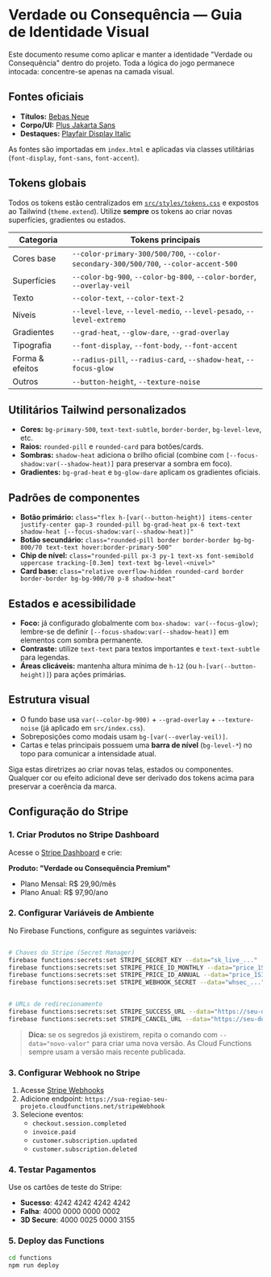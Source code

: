 # Verdade ou Consequência — Guia de Identidade Visual

Este documento resume como aplicar e manter a identidade "Verdade ou Consequência" dentro do projeto. Toda a lógica do jogo permanece intocada: concentre-se apenas na camada visual.

## Fontes oficiais
- **Títulos:** [Bebas Neue](https://fonts.google.com/specimen/Bebas+Neue)
- **Corpo/UI:** [Plus Jakarta Sans](https://fonts.google.com/specimen/Plus+Jakarta+Sans)
- **Destaques:** [Playfair Display Italic](https://fonts.google.com/specimen/Playfair+Display)

As fontes são importadas em `index.html` e aplicadas via classes utilitárias (`font-display`, `font-sans`, `font-accent`).

## Tokens globais
Todos os tokens estão centralizados em [`src/styles/tokens.css`](src/styles/tokens.css) e expostos ao Tailwind (`theme.extend`). Utilize **sempre** os tokens ao criar novas superfícies, gradientes ou estados.

| Categoria | Tokens principais |
|-----------|------------------|
| Cores base | `--color-primary-300/500/700`, `--color-secondary-300/500/700`, `--color-accent-500` |
| Superfícies | `--color-bg-900`, `--color-bg-800`, `--color-border`, `--overlay-veil` |
| Texto | `--color-text`, `--color-text-2` |
| Níveis | `--level-leve`, `--level-medio`, `--level-pesado`, `--level-extremo` |
| Gradientes | `--grad-heat`, `--glow-dare`, `--grad-overlay` |
| Tipografia | `--font-display`, `--font-body`, `--font-accent` |
| Forma & efeitos | `--radius-pill`, `--radius-card`, `--shadow-heat`, `--focus-glow` |
| Outros | `--button-height`, `--texture-noise` |

## Utilitários Tailwind personalizados
- **Cores:** `bg-primary-500`, `text-text-subtle`, `border-border`, `bg-level-leve`, etc.
- **Raios:** `rounded-pill` e `rounded-card` para botões/cards.
- **Sombras:** `shadow-heat` adiciona o brilho oficial (combine com `[--focus-shadow:var(--shadow-heat)]` para preservar a sombra em foco).
- **Gradientes:** `bg-grad-heat` e `bg-glow-dare` aplicam os gradientes oficiais.

## Padrões de componentes
- **Botão primário:** `class="flex h-[var(--button-height)] items-center justify-center gap-3 rounded-pill bg-grad-heat px-6 text-text shadow-heat [--focus-shadow:var(--shadow-heat)]"`
- **Botão secundário:** `class="rounded-pill border border-border bg-bg-800/70 text-text hover:border-primary-500"`
- **Chip de nível:** `class="rounded-pill px-3 py-1 text-xs font-semibold uppercase tracking-[0.3em] text-text bg-level-<nivel>"`
- **Card base:** `class="relative overflow-hidden rounded-card border border-border bg-bg-900/70 p-8 shadow-heat"`

## Estados e acessibilidade
- **Foco:** já configurado globalmente com `box-shadow: var(--focus-glow)`; lembre-se de definir `[--focus-shadow:var(--shadow-heat)]` em elementos com sombra permanente.
- **Contraste:** utilize `text-text` para textos importantes e `text-text-subtle` para legendas.
- **Áreas clicáveis:** mantenha altura mínima de `h-12` (ou `h-[var(--button-height)]`) para ações primárias.

## Estrutura visual
- O fundo base usa `var(--color-bg-900)` + `--grad-overlay` + `--texture-noise` (já aplicado em `src/index.css`).
- Sobreposições como modais usam `bg-[var(--overlay-veil)]`.
- Cartas e telas principais possuem uma **barra de nível** (`bg-level-*`) no topo para comunicar a intensidade atual.

Siga estas diretrizes ao criar novas telas, estados ou componentes. Qualquer cor ou efeito adicional deve ser derivado dos tokens acima para preservar a coerência da marca.

## Configuração do Stripe

### 1. Criar Produtos no Stripe Dashboard

Acesse o [Stripe Dashboard](https://dashboard.stripe.com/products) e crie:

**Produto: "Verdade ou Consequência Premium"**
- Plano Mensal: R$ 29,90/mês
- Plano Anual: R$ 97,90/ano

### 2. Configurar Variáveis de Ambiente

No Firebase Functions, configure as seguintes variáveis:

```bash

# Chaves do Stripe (Secret Manager)
firebase functions:secrets:set STRIPE_SECRET_KEY --data="sk_live_..."
firebase functions:secrets:set STRIPE_PRICE_ID_MONTHLY --data="price_1SIDjxGaPkvrhUnLfxIqIESn"
firebase functions:secrets:set STRIPE_PRICE_ID_ANNUAL --data="price_1SIDlaGaPkvrhUnL7nNYC3xD"
firebase functions:secrets:set STRIPE_WEBHOOK_SECRET --data="whsec_..."


# URLs de redirecionamento
firebase functions:secrets:set STRIPE_SUCCESS_URL --data="https://seu-dominio.com/checkout/success"
firebase functions:secrets:set STRIPE_CANCEL_URL --data="https://seu-dominio.com/checkout/cancel"
```

> **Dica:** se os segredos já existirem, repita o comando com `--data="novo-valor"` para criar uma nova versão. As Cloud Functions sempre usam a versão mais recente publicada.

### 3. Configurar Webhook no Stripe

1. Acesse [Stripe Webhooks](https://dashboard.stripe.com/webhooks)
2. Adicione endpoint: `https://sua-regiao-seu-projeto.cloudfunctions.net/stripeWebhook`
3. Selecione eventos:
   - `checkout.session.completed`
   - `invoice.paid`
   - `customer.subscription.updated`
   - `customer.subscription.deleted`

### 4. Testar Pagamentos

Use os cartões de teste do Stripe:
- **Sucesso**: 4242 4242 4242 4242
- **Falha**: 4000 0000 0000 0002
- **3D Secure**: 4000 0025 0000 3155

### 5. Deploy das Functions

```bash
cd functions
npm run deploy
```